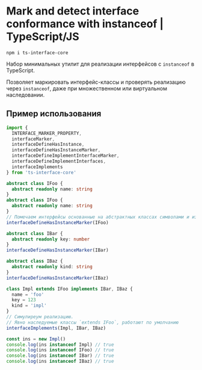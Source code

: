 
# Mark and detect interface conformance with instanceof | TypeScript/JS

    npm i ts-interface-core

Набор минимальных утилит для реализации интерфейсов с `instanceof` в TypeScript.

Позволяет маркировать интерфейс-классы и проверять реализацию через `instanceof`, даже при множественном или виртуальном наследовании.

## Пример использования

```ts
import {
  INTERFACE_MARKER_PROPERTY,
  interfaceMarker,
  interfaceDefineHasInstance,
  interfaceDefineHasInstanceMarker,
  interfaceDefineImplementInterfaceMarker,
  interfaceDefineImplementInterfaces,
  interfaceImplements
} from 'ts-interface-core'

abstract class IFoo {
  abstract readonly name: string
}
abstract class IFoo {
  abstract readonly name: string
}
// Помечаем интерфейсы основанные на абстрактных классах символами и изменяем Symbol.hasInstance
interfaceDefineHasInstanceMarker(IFoo)

abstract class IBar {
  abstract readonly key: number
}
interfaceDefineHasInstanceMarker(IBar)

abstract class IBaz {
  abstract readonly kind: string
}
interfaceDefineHasInstanceMarker(IBaz)

class Impl extends IFoo implements IBar, IBaz {
  name = 'foo'
  key = 123
  kind = 'impl'
}
// Симулиреум реализацию.
// Явно наследуемые классы `extends IFoo`, работают по умолчанию
interfaceImplements(Impl, IBar, IBaz)

const ins = new Impl()
console.log(ins instanceof Impl) // true
console.log(ins instanceof IFoo) // true
console.log(ins instanceof IBar) // true
console.log(ins instanceof IBaz) // true
```
